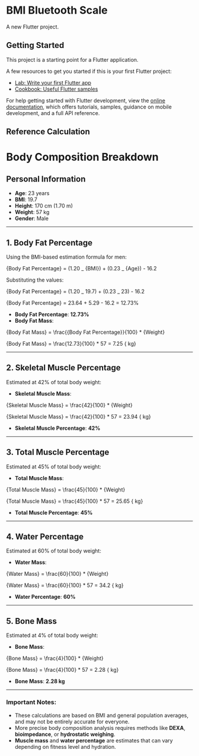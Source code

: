 # BMI Bluetooth Scale

A new Flutter project.

## Getting Started

This project is a starting point for a Flutter application.

A few resources to get you started if this is your first Flutter project:

- [Lab: Write your first Flutter app](https://docs.flutter.dev/get-started/codelab)
- [Cookbook: Useful Flutter samples](https://docs.flutter.dev/cookbook)

For help getting started with Flutter development, view the
[online documentation](https://docs.flutter.dev/), which offers tutorials,
samples, guidance on mobile development, and a full API reference.

## Reference Calculation

# Body Composition Breakdown

## Personal Information

- **Age**: 23 years
- **BMI**: 19.7
- **Height**: 170 cm (1.70 m)
- **Weight**: 57 kg
- **Gender**: Male

---

## 1. **Body Fat Percentage**

Using the BMI-based estimation formula for men:

{Body Fat Percentage} = (1.20 _ {BMI}) + (0.23 _ {Age}) - 16.2

Substituting the values:

{Body Fat Percentage} = (1.20 _ 19.7) + (0.23 _ 23) - 16.2

{Body Fat Percentage} = 23.64 + 5.29 - 16.2 = 12.73\%

- **Body Fat Percentage**: **12.73%**
- **Body Fat Mass**:

{Body Fat Mass} = \frac{{Body Fat Percentage}}{100} \* {Weight}

{Body Fat Mass} = \frac{12.73}{100} \* 57 = 7.25 { kg}

---

## 2. **Skeletal Muscle Percentage**

Estimated at 42% of total body weight:

- **Skeletal Muscle Mass**:

{Skeletal Muscle Mass} = \frac{42}{100} \* {Weight}

{Skeletal Muscle Mass} = \frac{42}{100} \* 57 = 23.94 { kg}

- **Skeletal Muscle Percentage**: **42%**

---

## 3. **Total Muscle Percentage**

Estimated at 45% of total body weight:

- **Total Muscle Mass**:

{Total Muscle Mass} = \frac{45}{100} \* {Weight}

{Total Muscle Mass} = \frac{45}{100} \* 57 = 25.65 { kg}

- **Total Muscle Percentage**: **45%**

---

## 4. **Water Percentage**

Estimated at 60% of total body weight:

- **Water Mass**:

{Water Mass} = \frac{60}{100} \* {Weight}

{Water Mass} = \frac{60}{100} \* 57 = 34.2 { kg}

- **Water Percentage**: **60%**

---

## 5. **Bone Mass**

Estimated at 4% of total body weight:

- **Bone Mass**:

{Bone Mass} = \frac{4}{100} \* {Weight}

{Bone Mass} = \frac{4}{100} \* 57 = 2.28 { kg}

- **Bone Mass**: **2.28 kg**

---

### **Important Notes:**

- These calculations are based on BMI and general population averages, and may not be entirely accurate for everyone.
- More precise body composition analysis requires methods like **DEXA**, **bioimpedance**, or **hydrostatic weighing**.
- **Muscle mass** and **water percentage** are estimates that can vary depending on fitness level and hydration.
